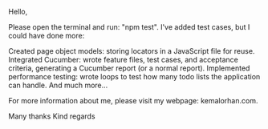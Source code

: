 Hello,

Please open the terminal and run: "npm test".
I've added test cases, but I could have done more:

Created page object models: storing locators in a JavaScript file for reuse.
Integrated Cucumber: wrote feature files, test cases, and acceptance criteria, generating a Cucumber report (or a normal report).
Implemented performance testing: wrote loops to test how many todo lists the application can handle.
And much more...

For more information about me, please visit my webpage: kemalorhan.com.

Many thanks
Kind regards
